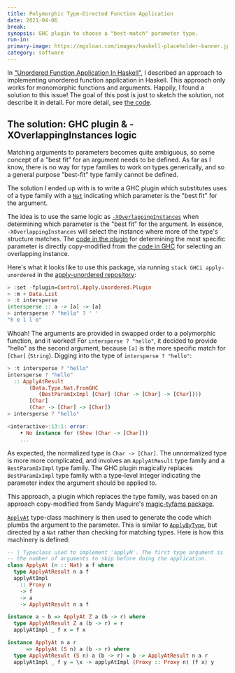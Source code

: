 ```yaml
---
title: Polymorphic Type-Directed Function Application
date: 2021-04-06
break:
synopsis: GHC plugin to choose a "best-match" parameter type.
run-in:
primary-image: https://mgsloan.com/images/haskell-placeholder-banner.jpg
category: software
---
```


In ["Unordered Function Application In Haskell"][], I described an
approach to implementing unordered function application in Haskell.
This approach only works for monomorphic functions and
arguments. Happily, I found a solution to this issue! The goal of this
post is just to sketch the solution, not describe it in detail. For
more detail, see [the code][].

["Unordered Function Application In Haskell"]: /posts/unordered-apply
[the code]: https://github.com/mgsloan/apply-unordered/blob/master/apply-unordered/src/Control/Apply/Unordered/Plugin.h

## The solution: GHC plugin & -XOverlappingInstances logic

Matching arguments to parameters becomes quite ambiguous, so some
concept of a "best fit" for an argument needs to be defined.  As far
as I know, there is no way for type families to work on types
generically, and so a general purpose "best-fit" type family cannot be
defined.

The solution I ended up with is to write a GHC plugin which
substitutes uses of a type family with a [`Nat`][] indicating which
parameter is the "best fit" for the argument.

[`Nat`]: https://hackage.haskell.org/package/base/docs/GHC-TypeNats.html#t:Nat

The idea is to use the same logic as [`-XOverlappingInstances`][] when
determining which parameter is the "best fit" for the argument. In
essence, `-XOverlappingInstances` will select the instance where more
of the type's structure matches. The [code in the plugin][] for
determining the most specific parameter is directly copy-modified from
the [code in GHC][] for selecting an overlapping instance.

[`-XOverlappingInstances`]: https://ghc.gitlab.haskell.org/ghc/doc/users_guide/exts/instances.html#instance-overlap
[code in the plugin]: https://github.com/mgsloan/apply-unordered/blob/111b90ed898648deee97e776752f010ee56877e7/apply-unordered/src/Control/Apply/Unordered/Plugin.hs#L75
[code in GHC]: https://github.com/ghc/ghc/blob/be3c0d62c73361b8805a51a88770991c3b6f9331/compiler/GHC/Core/InstEnv.hs#L956

Here's what it looks like to use this package, via running `stack GHCi
apply-unordered` in the [apply-unordered repository][]:

[apply-unordered repository]: https://github.com/mgsloan/apply-unordered/

```haskell
> :set -fplugin=Control.Apply.Unordered.Plugin
> :m + Data.List
> :t intersperse
intersperse :: a -> [a] -> [a]
> intersperse ? "hello" ? ' '
"h e l l o"
```

Whoah! The arguments are provided in swapped order to a polymorphic
function, and it worked! For `intersperse ? "hello"`, it decided to
provide "hello" as the second argument, because `[a]` is the more
specific match for `[Char]` (`String`). Digging into the type of
`intersperse ? "hello"`:

```haskell
> :t intersperse ? "hello"
intersperse ? "hello"
  :: ApplyAtResult
       (Data.Type.Nat.FromGHC
          (BestParamIxImpl [Char] (Char -> [Char] -> [Char])))
       [Char]
       (Char -> [Char] -> [Char])
> intersperse ? "hello"

<interactive>:13:1: error:
    • No instance for (Show (Char -> [Char]))
    ...
```

As expected, the normalized type is `Char -> [Char]`. The unnormalized
type is more more complicated, and involves an `ApplyAtResult` type
family and a `BestParamIxImpl` type family. The GHC plugin magically
replaces `BestParamIxImpl` type family with a type-level integer
indicating the parameter index the argument should be applied
to.

This approach, a plugin which replaces the type family, was based on
an approach copy-modified from Sandy Maguire's [magic-tyfams
package]().

[magic-tyfams package]: https://hackage.haskell.org/package/magic-tyfams

[`ApplyAt`][] type-class machinery is then used to generate the code which
plumbs the argument to the parameter. This is similar to
[`ApplyByType`][], but directed by a `Nat` rather than checking for
matching types.  Here is how this machinery is defined:

[`ApplyAt`]: https://github.com/mgsloan/apply-unordered/blob/master/apply-unordered/src/Control/Apply/Positional.hs
[`ApplyByType`]: https://github.com/mgsloan/apply-unordered/blob/111b90ed898648deee97e776752f010ee56877e7/apply-unordered-mono/src/Control/Apply/Unordered/Mono.hs#L134

```haskell
-- | Typeclass used to implement 'applyN'. The first type argument is
-- the number of arguments to skip before doing the application.
class ApplyAt (n :: Nat) a f where
  type ApplyAtResult n a f
  applyAtImpl
    :: Proxy n
    -> f
    -> a
    -> ApplyAtResult n a f

instance a ~ b => ApplyAt Z a (b -> r) where
  type ApplyAtResult Z a (b -> r) = r
  applyAtImpl _ f x = f x

instance ApplyAt n a r
      => ApplyAt (S n) a (b -> r) where
  type ApplyAtResult (S n) a (b -> r) = b -> ApplyAtResult n a r
  applyAtImpl _ f y = \x -> applyAtImpl (Proxy :: Proxy n) (f x) y
```
